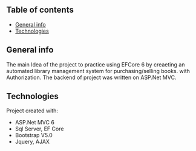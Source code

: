 ## Table of contents 
* [General info](#general-info)
* [Technologies](#Technologies)


## General info
The main Idea of the project to practice using EFCore 6 by creaeting an automated library management system for purchasing/selling books. with Authorization.
The backend of project was written on ASP.Net MVC.



## Technologies
Project created with:

* ASP.Net MVC 6
* Sql Server, EF Core
* Bootstrap V5.0
* Jquery, AJAX



